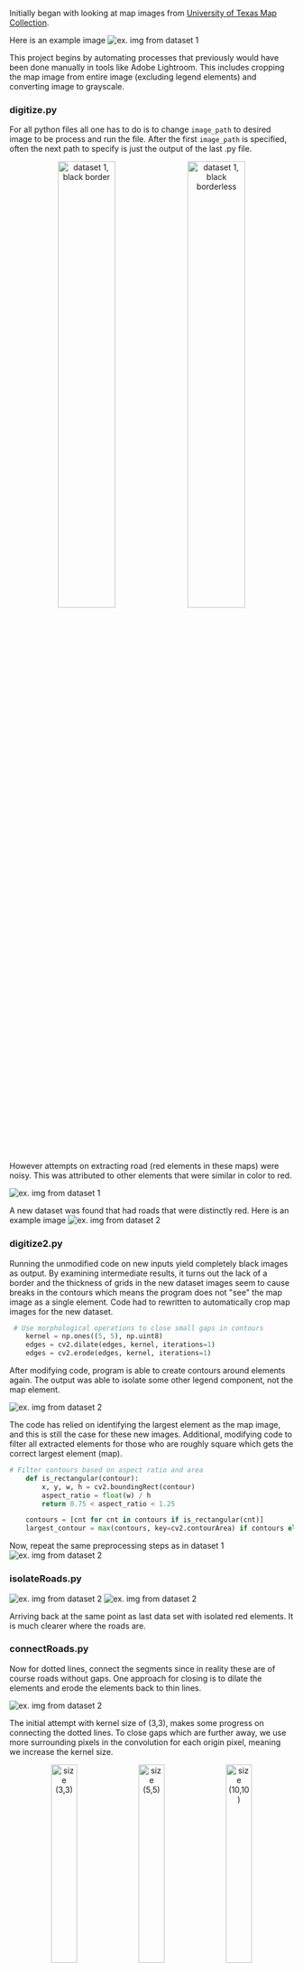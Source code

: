 Initially began with looking at map images from [University of Texas Map Collection](https://maps.lib.utexas.edu/maps/ams/indonesia/index.html).

Here is an example image
![ex. img from dataset 1](imgs/raw/indonesia1.1.jpg)

This project begins by automating processes that previously would have been done manually in tools like Adobe Lightroom. This includes cropping the map image from entire image (excluding legend elements) and converting image to grayscale. 

### digitize.py
For all python files all one has to do is to change `image_path` to desired image to be process and run the file. After the first `image_path` is specified, often the next path to specify is just the output of the last .py file.

<!-- ![ex. img from dataset 1](imgs/digitized/indonesia_map_extracted.jpg)
![ex. img from dataset 1](imgs/digitized/indonesia_map_cropped2.jpg) -->

<p align="center">
  <img src="imgs/digitized/indonesia_map_extracted.jpg" alt="dataset 1, black border" width="45%" />
  <img src="imgs/digitized/indonesia_map_cropped2.jpg" alt="dataset 1, black borderless" width="45%" />
</p>

However attempts on extracting road (red elements in these maps) were noisy. This was attributed to other elements that were similar in color to red. 

![ex. img from dataset 1](imgs/digitized/indonesia_red_pixels.jpg)

A new dataset was found that had roads that were distinctly red. 
Here is an example image
![ex. img from dataset 2](imgs/raw/Medium%20sized%20JPEG.jpg)

### digitize2.py
Running the unmodified code on new inputs yield completely black images as output. By examining intermediate results, it turns out the lack of a border and the thickness of grids in the new dataset images seem to cause breaks in the contours which means the program does not "see" the map image as a single element. Code had to rewritten to automatically crop map images for the new dataset.

```python
 # Use morphological operations to close small gaps in contours
    kernel = np.ones((5, 5), np.uint8)
    edges = cv2.dilate(edges, kernel, iterations=1)
    edges = cv2.erode(edges, kernel, iterations=1)
```

After modifying code, program is able to create contours around elements again. The output was able to isolate some other legend component, not the map element.

![ex. img from dataset 2](imgs/digitized/map_area_digitize4.jpg)

The code has relied on identifying the largest element as the map image, and this is still the case for these new images. Additional, modifying code to filter all extracted elements for those who are roughly square which gets the correct largest element (map).

```python
# Filter contours based on aspect ratio and area
    def is_rectangular(contour):
        x, y, w, h = cv2.boundingRect(contour)
        aspect_ratio = float(w) / h
        return 0.75 < aspect_ratio < 1.25  

    contours = [cnt for cnt in contours if is_rectangular(cnt)]
    largest_contour = max(contours, key=cv2.contourArea) if contours else None
```

Now, repeat the same preprocessing steps as in dataset 1
![ex. img from dataset 2](imgs/digitized/map_isolated_color9.jpg)

### isolateRoads.py
![ex. img from dataset 2](imgs/digitized/cropped_map.jpg)
![ex. img from dataset 2](imgs/digitized/connected_red_elements4.jpg)

Arriving back at the same point as last data set with isolated red elements. It is much clearer where the roads are.

### connectRoads.py
Now for dotted lines, connect the segments since in reality these are of course roads without gaps. One approach for closing is to dilate the elements and erode the elements back to thin lines. 

![ex. img from dataset 2](imgs/digitized/connected_red_elements4.jpg)

The initial attempt with kernel size of (3,3), makes some progress on connecting the dotted lines. To close gaps which are further away, we use more surrounding pixels in the convolution for each origin pixel, meaning we increase the kernel size.  

<p align="center">
  <img src="imgs/digitized/intermediate_closed_red_elements4.jpg" alt="size (3,3)" width="30%" />
  <img src="imgs/digitized/intermediate_closed_red_elements4b.jpg" alt="size (5,5)" width="30%" />
  <img src="imgs/digitized/intermediate_closed_red_elements4c.jpg" alt="size (10,10)" width="30%" />
</p>

However the tradeoff of this approach is that there may be loss of fine detail. Here it can be observed that as the kernel size increase, the merge of close but distinct elements are "faster" than improvements in gap-closure for roads. 










